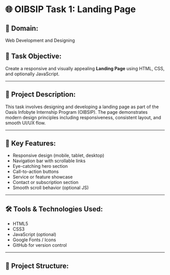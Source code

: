 # 🌐 OIBSIP Task 1: Landing Page

## 📁 Domain:
Web Development and Designing

## 📝 Task Objective:
Create a responsive and visually appealing **Landing Page** using HTML, CSS, and optionally JavaScript.

---

## 📌 Project Description:

This task involves designing and developing a landing page as part of the Oasis Infobyte Internship Program (OIBSIP). The page demonstrates modern design principles including responsiveness, consistent layout, and smooth UI/UX flow.

---

## 🎯 Key Features:

- Responsive design (mobile, tablet, desktop)
- Navigation bar with scrollable links
- Eye-catching hero section
- Call-to-action buttons
- Service or feature showcase
- Contact or subscription section
- Smooth scroll behavior (optional JS)

---

## 🛠️ Tools & Technologies Used:

- HTML5
- CSS3
- JavaScript (optional)
- Google Fonts / Icons
- GitHub for version control

---

## 📂 Project Structure:

